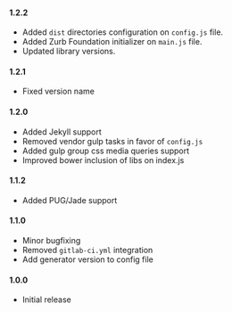#### 1.2.2
- Added `dist` directories configuration on `config.js` file.
- Added Zurb Foundation initializer on `main.js` file.
- Updated library versions.

#### 1.2.1
- Fixed version name

#### 1.2.0
- Added Jekyll support
- Removed vendor gulp tasks in favor of `config.js`
- Added gulp group css media queries support
- Improved bower inclusion of libs on index.js

#### 1.1.2
- Added PUG/Jade support

#### 1.1.0
- Minor bugfixing
- Removed `gitlab-ci.yml` integration
- Add generator version to config file

#### 1.0.0
- Initial release
